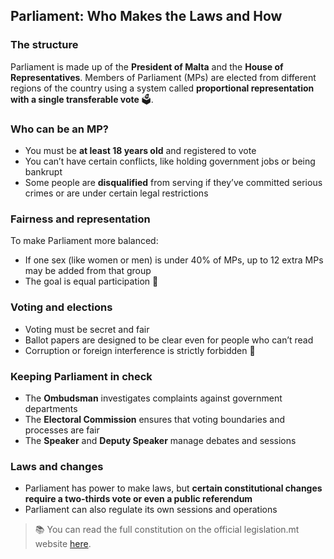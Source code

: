 ## Parliament: Who Makes the Laws and How

### The structure

Parliament is made up of the **President of Malta** and the **House of Representatives**. Members of Parliament (MPs) are elected from different regions of the country using a system called **proportional representation with a single transferable vote** 🗳️.

### Who can be an MP?

- You must be **at least 18 years old** and registered to vote
- You can’t have certain conflicts, like holding government jobs or being bankrupt
- Some people are **disqualified** from serving if they’ve committed serious crimes or are under certain legal restrictions

### Fairness and representation

To make Parliament more balanced:

- If one sex (like women or men) is under 40% of MPs, up to 12 extra MPs may be added from that group
- The goal is equal participation 💪

### Voting and elections

- Voting must be secret and fair
- Ballot papers are designed to be clear even for people who can’t read
- Corruption or foreign interference is strictly forbidden 🚫

### Keeping Parliament in check

- The **Ombudsman** investigates complaints against government departments
- The **Electoral Commission** ensures that voting boundaries and processes are fair
- The **Speaker** and **Deputy Speaker** manage debates and sessions

### Laws and changes

- Parliament has power to make laws, but **certain constitutional changes require a two-thirds vote or even a public referendum**
- Parliament can also regulate its own sessions and operations

> 📚 You can read the full constitution on the official legislation.mt website [here](https://legislation.mt/eli/const/eng).
